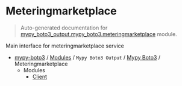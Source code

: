 # Meteringmarketplace

> Auto-generated documentation for [mypy_boto3_output.mypy_boto3.meteringmarketplace](https://github.com/vemel/mypy_boto3/blob/master/mypy_boto3_output/mypy_boto3/meteringmarketplace/__init__.py) module.

Main interface for meteringmarketplace service

- [mypy-boto3](../../../README.md#mypy_boto3) / [Modules](../../../MODULES.md#mypy-boto3-modules) / `Mypy Boto3 Output` / [Mypy Boto3](../index.md#mypy-boto3) / Meteringmarketplace
    - Modules
        - [Client](client.md#client)
